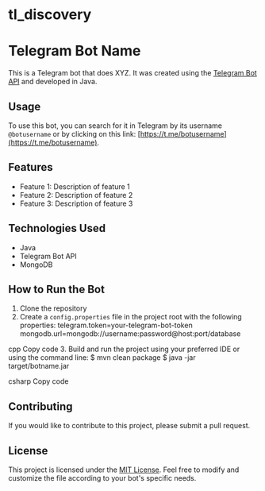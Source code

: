 # tl_discovery
# Telegram Bot Name

This is a Telegram bot that does XYZ. It was created using the [Telegram Bot API](https://core.telegram.org/bots/api) and developed in Java.

## Usage

To use this bot, you can search for it in Telegram by its username `@botusername` or by clicking on this link: [https://t.me/botusername](https://t.me/botusername).

## Features

- Feature 1: Description of feature 1
- Feature 2: Description of feature 2
- Feature 3: Description of feature 3

## Technologies Used

- Java
- Telegram Bot API
- MongoDB

## How to Run the Bot

1. Clone the repository
2. Create a `config.properties` file in the project root with the following properties:
telegram.token=your-telegram-bot-token
mongodb.url=mongodb://username:password@host:port/database

cpp
Copy code
3. Build and run the project using your preferred IDE or using the command line:
$ mvn clean package
$ java -jar target/botname.jar

csharp
Copy code

## Contributing

If you would like to contribute to this project, please submit a pull request.

## License

This project is licensed under the [MIT License](LICENSE).
Feel free to modify and customize the file according to your bot's specific needs.

